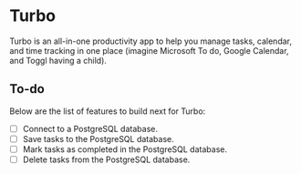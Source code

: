 # Turbo

Turbo is an all-in-one productivity app to help you manage tasks, calendar, and time tracking in one place (imagine Microsoft To do, Google Calendar, and Toggl having a child).

## To-do

Below are the list of features to build next for Turbo:

- [ ] Connect to a PostgreSQL database.
- [ ] Save tasks to the PostgreSQL database.
- [ ] Mark tasks as completed in the PostgreSQL database.
- [ ] Delete tasks from the PostgreSQL database.
